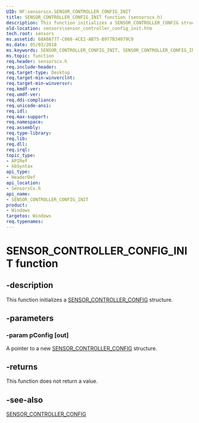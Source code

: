 ```yaml
---
UID: NF:sensorscx.SENSOR_CONTROLLER_CONFIG_INIT
title: SENSOR_CONTROLLER_CONFIG_INIT function (sensorscx.h)
description: This function initializes a SENSOR_CONTROLLER_CONFIG structure.
old-location: sensors\sensor_controller_config_init.htm
tech.root: sensors
ms.assetid: 68A0A777-C068-4CE2-AB75-B977B34079C0
ms.date: 05/03/2018
ms.keywords: SENSOR_CONTROLLER_CONFIG_INIT, SENSOR_CONTROLLER_CONFIG_INIT function [Sensor Devices], sensors.sensor_controller_config_init, sensorscx/SENSOR_CONTROLLER_CONFIG_INIT
ms.topic: function
req.header: sensorscx.h
req.include-header: 
req.target-type: Desktop
req.target-min-winverclnt: 
req.target-min-winversvr: 
req.kmdf-ver: 
req.umdf-ver: 
req.ddi-compliance: 
req.unicode-ansi: 
req.idl: 
req.max-support: 
req.namespace: 
req.assembly: 
req.type-library: 
req.lib: 
req.dll: 
req.irql: 
topic_type:
- APIRef
- kbSyntax
api_type:
- HeaderDef
api_location:
- SensorsCx.h
api_name:
- SENSOR_CONTROLLER_CONFIG_INIT
product:
- Windows
targetos: Windows
req.typenames: 
---
```


# SENSOR_CONTROLLER_CONFIG_INIT function


## -description


This function initializes a <a href="https://docs.microsoft.com/windows-hardware/drivers/ddi/content/sensorscx/ns-sensorscx-_sensor_controller_config">SENSOR_CONTROLLER_CONFIG</a> structure.


## -parameters




### -param pConfig [out]

A pointer to a new <a href="https://docs.microsoft.com/windows-hardware/drivers/ddi/content/sensorscx/ns-sensorscx-_sensor_controller_config">SENSOR_CONTROLLER_CONFIG</a> structure.


## -returns



This function does not return a value.




## -see-also




<a href="https://docs.microsoft.com/windows-hardware/drivers/ddi/content/sensorscx/ns-sensorscx-_sensor_controller_config">SENSOR_CONTROLLER_CONFIG</a>
 

 

